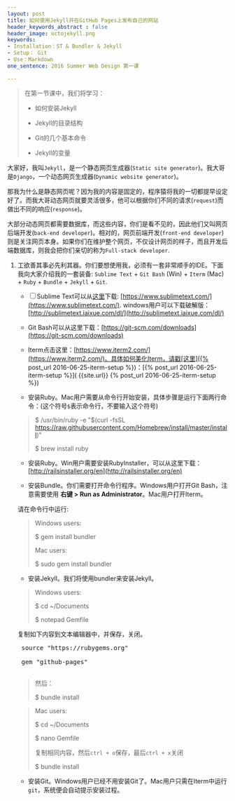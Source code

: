 ```yaml
---
layout: post
title: 如何使用Jekyll并在GitHub Pages上发布自己的网站
header_keywords_abstract : false
header_image: octojekyll.png
keywords:
- Installation：ST & Bundler & Jekyll
- Setup： Git
- Use：Markdown
one_sentence: 2016 Summer Web Design 第一课

---
```


> 在第一节课中，我们将学习：
>
> * 如何安装Jekyll
>
> * Jekyll的目录结构
>
> * Git的几个基本命令
>
> * Jekyll的变量
>
>
>
>
>
>
>


大家好，我叫`Jekyll`，是一个静态网页生成器(`Static site generator`)。我大哥是`Django`，一个动态网页生成器(`Dynamic website generator`)。

那我为什么是静态网页呢？因为我的内容是固定的，程序猿将我的一切都提早设定好了。而我大哥动态网页就要灵活很多，他可以根据你们不同的请求(`request`)而做出不同的响应(`response`)。

大部分动态网页都需要数据库，而这些内容，你们是看不见的，因此他们又叫网页后端开发(`back-end developer`)。相对的，网页前端开发(`front-end developer`)则是关注网页本身。如果你们在维护整个网页，不仅设计网页的样子，而且开发后端数据库，则我会把你们亲切的称为`Full-stack developer`.

1. 工欲善其事必先利其器。你们要想使用我，必须有一套非常顺手的IDE。下面我向大家介绍我的一套装备: `Sublime Text` + `Git Bash` (Win) + `Iterm` (Mac) + `Ruby` + `Bundle` + `Jekyll` + `Git`. 

	- ☐ Sublime Text可以从[这里](https://www.sublimetext.com/)下载: [https://www.sublimetext.com/](https://www.sublimetext.com/). windows用户可以下载破解版：[http://sublimetext.iaixue.com/dl/](http://sublimetext.iaixue.com/dl/)

	- Git Bash可以从这里下载：[https://git-scm.com/downloads](https://git-scm.com/downloads)

	- Iterm点击这里：[https://www.iterm2.com/](https://www.iterm2.com/)。具体如何美化Iterm，请戳[这里]({% post_url 2016-06-25-iterm-setup %})：[{% post_url 2016-06-25-iterm-setup %}]( {{site.url}} {% post_url 2016-06-25-iterm-setup %})


	- 安装Ruby。Mac用户需要从命令行开始安装，具体步骤是运行下面两行命令：(这个符号`$`表示命令行，不要输入这个符号)

	> $ /usr/bin/ruby -e "$(curl -fsSL https://raw.githubusercontent.com/Homebrew/install/master/install)"
	>
	> $ brew install ruby

	- 安装Ruby。Win用户需要安装RubyInstaller，可以从这里下载：[http://railsinstaller.org/en](http://railsinstaller.org/en)

	- 安装Bundle。你们需要打开命令行程序。Windows用户打开Git Bash，注意需要使用 **右键 > Run as Administrator**。Mac用户打开Iterm。

	请在命令行中运行: 

	> Windows users:
	>
	> $ gem install bundler 
	>
	> Mac users:
	>
	> $ sudo gem install bundler

	- 安装Jekyll。我们将使用bundler来安装Jekyll。

	> Windows users:
	>
	> $ cd ~/Documents
	>
	> $ notepad Gemfile

	复制如下内容到文本编辑器中，并保存，关闭。

	<pre>
	source "https://rubygems.org"

	gem "github-pages"
	</pre>

	> 然后：
	> 
	> $ bundle install


	> Mac users:
	>
	> $ cd ~/Documents
	>
	> $ nano Gemfile
	>
	> 复制相同内容，然后`ctrl + o`保存，最后`ctrl + x`关闭
	>
	> $ bundle install

	- 安装Git。Windows用户已经不用安装Git了。Mac用户只需在Iterm中运行`git`，系统便会自动提示安装过程。










